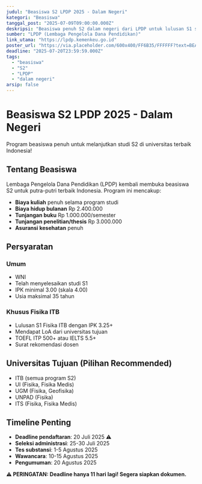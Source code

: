 ```yaml
---
judul: "Beasiswa S2 LPDP 2025 - Dalam Negeri"
kategori: "Beasiswa"
tanggal_post: "2025-07-09T09:00:00.000Z"
deskripsi: "Beasiswa penuh S2 dalam negeri dari LPDP untuk lulusan S1 semua jurusan dengan fokus pengembangan SDM berkualitas"
sumber: "LPDP (Lembaga Pengelola Dana Pendidikan)"
link_utama: "https://lpdp.kemenkeu.go.id"
poster_url: "https://via.placeholder.com/600x400/FF6B35/FFFFFF?text=BEASISWA+LPDP+S2"
deadline: "2025-07-20T23:59:59.000Z"
tags:
  - "beasiswa"
  - "S2"
  - "LPDP"
  - "dalam negeri"
arsip: false
---
```


# Beasiswa S2 LPDP 2025 - Dalam Negeri

Program beasiswa penuh untuk melanjutkan studi S2 di universitas terbaik Indonesia!

## Tentang Beasiswa

Lembaga Pengelola Dana Pendidikan (LPDP) kembali membuka beasiswa S2 untuk putra-putri terbaik Indonesia. Program ini mencakup:

- **Biaya kuliah** penuh selama program studi
- **Biaya hidup bulanan** Rp 2.400.000
- **Tunjangan buku** Rp 1.000.000/semester
- **Tunjangan penelitian/thesis** Rp 3.000.000
- **Asuransi kesehatan** penuh

## Persyaratan

### Umum
- WNI
- Telah menyelesaikan studi S1
- IPK minimal 3.00 (skala 4.00)
- Usia maksimal 35 tahun

### Khusus Fisika ITB
- Lulusan S1 Fisika ITB dengan IPK 3.25+
- Mendapat LoA dari universitas tujuan
- TOEFL ITP 500+ atau IELTS 5.5+
- Surat rekomendasi dosen

## Universitas Tujuan (Pilihan Recommended)
- ITB (semua program S2)
- UI (Fisika, Fisika Medis)
- UGM (Fisika, Geofisika)
- UNPAD (Fisika)
- ITS (Fisika, Fisika Medis)

## Timeline Penting

- **Deadline pendaftaran**: 20 Juli 2025 ⚠️
- **Seleksi administrasi**: 25-30 Juli 2025
- **Tes substansi**: 1-5 Agustus 2025
- **Wawancara**: 10-15 Agustus 2025
- **Pengumuman**: 20 Agustus 2025

**⚠️ PERINGATAN: Deadline hanya 11 hari lagi! Segera siapkan dokumen.**
